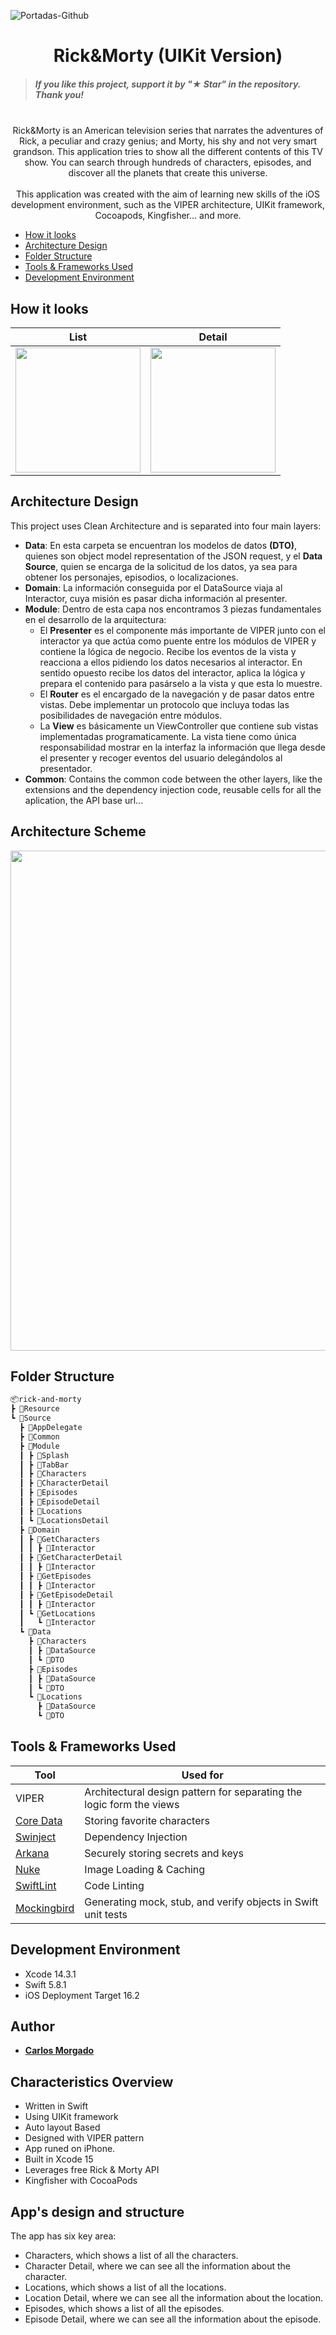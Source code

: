 ![Portadas-Github](https://github.com/Carlos-Morgado/rick-and-morty-ios/assets/122310905/62d4cb8b-ed60-4fcd-91e3-4ded71c41ac6)

<h1 align="center"> Rick&Morty (UIKit Version) </h1>

> ##### If you like this project, support it by "★ Star" in the repository. Thank you!

<p align="center">
<br>
Rick&Morty is an American television series that narrates the adventures of Rick, a peculiar and crazy genius; and Morty, his shy and not very smart grandson. This application tries to show all the different contents of this TV show. You can search through hundreds of characters, episodes, and discover all the planets that create this universe.
 <br>
 <br>
This application was created with the aim of learning new skills of the iOS development environment, such as the VIPER architecture, UIKit framework, Cocoapods, Kingfisher... and more.
<br>
</p>

<!-- TOC -->

* [How it looks](#how-it-looks)
* [Architecture Design](#architecture-design)
* [Folder Structure](#folder-structure)
* [Tools & Frameworks Used](#tools--frameworks-used)
* [Development Environment](#development-environment)

<!-- TOC -->

## How it looks

| List | Detail |
| :-: | :-: |
| <img width="200" src="https://github.com/Carlos-Morgado/rick-and-morty-ios/assets/122310905/96ff88bf-c539-4973-a618-46c92dffecd2"/> | <img width="200" src="https://github.com/Carlos-Morgado/rick-and-morty-ios/assets/122310905/9ef85441-f92b-4403-93fd-736406996144"/> | <img src="Settings/Assets/Search.png"/> | <img src="Settings/Assets/Details.png"/>

## Architecture Design

This project uses Clean Architecture and is separated into four main layers:

* **Data**: En esta carpeta se encuentran los modelos de datos **(DTO)**, quienes son object model representation of the JSON request, y el **Data Source**, quien se encarga de la solicitud de los datos, ya sea para obtener los personajes, episodios, o localizaciones.
* **Domain**: La información conseguida por el DataSource viaja al Interactor, cuya misión es pasar dicha información al presenter.
* **Module**: Dentro de esta capa nos encontramos 3 piezas fundamentales en el desarrollo de la arquitectura:
  * El **Presenter** es el componente más importante de VIPER junto con el interactor ya que actúa como puente entre los módulos de VIPER y contiene la lógica de negocio. Recibe los eventos de la vista y reacciona a ellos pidiendo los datos necesarios al interactor. En sentido opuesto recibe los datos del interactor, aplica la lógica y prepara el contenido para pasárselo a la vista y que esta lo muestre.
  * El **Router** es el encargado de la navegación y de pasar datos entre vistas. Debe implementar un protocolo que incluya todas las posibilidades de navegación entre módulos.
  * La **View** es básicamente un ViewController que contiene sub vistas implementadas programaticamente. La vista tiene como única responsabilidad mostrar en la interfaz la información que llega desde el presenter y recoger eventos del usuario delegándolos al presentador.
* **Common**: Contains the common code between the other layers, like the extensions and the dependency injection code, reusable cells for all the aplication, the API base url...

## Architecture Scheme
  
<p align="center">
  <img width="800" src="./Resources/Architecture.png" alt="">
</p>


## Folder Structure

```markdown
📦rick-and-morty
┣ 📂Resource
┗ 📂Source
  ┣ 📂AppDelegate
  ┣ 📂Common
  ┣ 📂Module
  ┃ ┣ 📂Splash
  ┃ ┣ 📂TabBar
  ┃ ┣ 📂Characters
  ┃ ┣ 📂CharacterDetail
  ┃ ┣ 📂Episodes
  ┃ ┣ 📂EpisodeDetail
  ┃ ┣ 📂Locations
  ┃ ┗ 📂LocationsDetail
  ┣ 📂Domain
  ┃ ┣ 📂GetCharacters
  ┃ ┃ ┣ 📂Interactor
  ┃ ┣ 📂GetCharacterDetail
  ┃ ┃ ┣ 📂Interactor
  ┃ ┣ 📂GetEpisodes
  ┃ ┃ ┣ 📂Interactor
  ┃ ┣ 📂GetEpisodeDetail
  ┃ ┃ ┣ 📂Interactor
  ┃ ┗ 📂GetLocations
  ┃   ┗ 📂Interactor
  ┗ 📂Data
    ┣ 📂Characters
    ┃ ┣ 📂DataSource
    ┃ ┗ 📂DTO
    ┣ 📂Episodes
    ┃ ┣ 📂DataSource
    ┃ ┗ 📂DTO
    ┗ 📂Locations
      ┣ 📂DataSource
      ┗ 📂DTO
```

## Tools & Frameworks Used

| Tool                                                                                                  | Used for                                                             |
|-------------------------------------------------------------------------------------------------------|----------------------------------------------------------------------|
| VIPER                                                                                                 | Architectural design pattern for separating the logic form the views |
| [Core Data](https://developer.apple.com/documentation/coredata/)                                      | Storing favorite characters                                          |
| [Swinject](https://github.com/Swinject/Swinject)                                                      | Dependency Injection                                                 |
| [Arkana](https://github.com/rogerluan/arkana)                                                         | Securely storing secrets and keys                                    |
| [Nuke](https://github.com/kean/Nuke)                                                                  | Image Loading & Caching                                              |
| [SwiftLint](https://github.com/realm/SwiftLint)                                                       | Code Linting                                                         |
| [Mockingbird](https://github.com/birdrides/mockingbird)                                               | Generating mock, stub, and verify objects in Swift unit tests        |


## Development Environment
* Xcode 14.3.1
* Swift 5.8.1
* iOS Deployment Target 16.2

## Author
* [**Carlos Morgado**](https://github.com/Carlos-Morgado)

  
## Characteristics Overview
- Written in Swift
- Using UIKit framework
- Auto layout Based
- Designed with VIPER pattern
- App runed on iPhone.
- Built in Xcode 15
- Leverages free Rick & Morty API
- Kingfisher with CocoaPods
  
## App's design and structure
The app has six key area:
- Characters, which shows a list of all the characters.
- Character Detail, where we can see all the information about the character.
- Locations, which shows a list of all the locations.
- Location Detail, where we can see all the information about the location.
- Episodes, which shows a list of all the episodes.
- Episode Detail, where we can see all the information about the episode.
